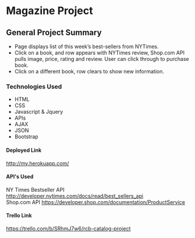 <h1>Magazine Project</h1>

<h2>General Project Summary</h2>

<ul>
  <li>Page displays list of this week’s best-sellers from NYTimes.</li>
  <li>Click on a book, and row appears with NYTimes review, Shop.com API pulls image, price, rating and review. User can click through to purchase book.</li>
  <li>Click on a different book, row clears to show new information.</li>
</ul>


<h3>Technologies Used</h3>

<ul>
  <li>HTML</li>
  <li>CSS</li>
  <li>Javascript & Jquery</li>
  <li>APIs</li>
  <li>AJAX</li>
  <li>JSON</li>
  <li>Bootstrap</li>
</ul>

<h4>Deployed Link</h4>

http://my.herokuapp.com/

<h4>API's Used</h4>

NY Times Bestseller API <a href="http://developer.nytimes.com/docs/read/best_sellers_api">http://developer.nytimes.com/docs/read/best_sellers_api</a>
<br>Shop.com API <a href="https://developer.shop.com/documentation/ProductService">https://developer.shop.com/documentation/ProductService</a>

<h4>Trello Link</h4>

<a href="https://trello.com/b/SRhmJ7w6/rcb-catalog-project" target="_blank">https://trello.com/b/SRhmJ7w6/rcb-catalog-project</a>